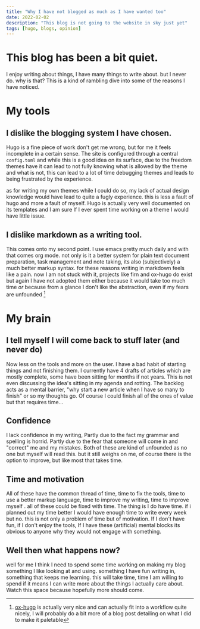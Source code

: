 ```yaml
---
title: "Why I have not blogged as much as I have wanted too"
date: 2022-02-02
description: "This blog is not going to the website in sky just yet"
tags: [hugo, blogs, opinion]
---
```


# This blog has been a bit quiet.

I enjoy writing about things, I have many things to write about. but I never do.
why is that? This is a kind of rambling dive into some of the reasons I have
noticed.

# My tools

## I dislike the blogging system I have chosen.

Hugo is a fine piece of work don't get me wrong, but for me it feels incomplete
in a certain sense. The site is configured through a central `config.toml` and
while this is a good idea on its surface, due to the freedom themes have it can
lead to not fully knowing what is allowed by the theme and what is not, this can
lead to a lot of time debugging themes and leads to being frustrated by the
experience.

as for writing my own themes while I could do so, my lack of actual design
knowledge would have lead to quite a fugly experience. this is less a fault of
hugo and more a fault of myself. Hugo is actually very well documented on its
templates and I am sure If I ever spent time working on a theme I would have
little issue.

## I dislike markdown as a writing tool.

This comes onto my second point. I use emacs pretty much daily and with that
comes org mode. not only is it a better system for plain text document
preparation, task management and note taking, its also (subjectively) a much
better markup syntax. for these reasons writing in markdown feels like a pain.
now I am not stuck with it, projects like firn and ox-hugo do exist but again I
have not adopted them either because it would take too much time _or_ because
from a glance I don't like the abstraction, even if my fears are unfounded [^1]

# My brain

## I tell myself I will come back to stuff later (and never do)

Now less on the tools and more on the user.
I have a bad habit of starting things and not finishing them. I currently have
4 drafts of articles which are mostly complete, some have been sitting for
months if not years. This is not even discussing the idea's sitting in my agenda
and rotting. The backlog
acts as a mental barrier, "why start a new article when I have so many to
finish" or so my thoughts go. Of course I could finish all of the ones of value
but that requires time...

## Confidence

I lack confidence in my writing, Partly due to the fact my grammar and spelling
is horrid. Partly due to the fear that someone will come in and "correct" me and
my mistakes. Both of these are kind of unfounded as no one but myself will read
this. but it still weighs on me, of course there is the option to improve, but
like most that takes time.

## Time and motivation

All of these have the common thread of time, time to fix the tools, time to use
a better markup language, time to improve my writing, time to improve myself . all of these could
be fixed with time. The thing is I do have time. if i planned out my time better
I would have enough time to write every week but no. this is not only a problem
of time but of motivation. If I don't have fun, if I don't enjoy the tools, If I
have these (artificial) mental blocks its obvious to anyone why they would not
engage with something.

## Well then what happens now?

well for me I think I need to spend some time working on making my blog
something I like looking at and using. something I have fun writing in,
something that keeps me learning. this will take time, time I am
willing to spend if it means I can write more about the things I actually care
about. Watch this space because hopefully more should come.

[^1]:
    [ox-hugo](https://ox-hugo.scripter.co/) is actually very nice and can
    actually fit into a workflow quite nicely, I will probably do a bit more of
    a blog post detailing on what I did to make it paletable
